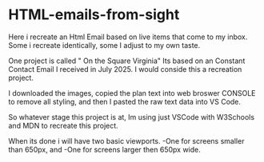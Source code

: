 # HTML-emails-from-sight
Here i recreate an Html Email based on live items that come to my inbox. Some i recreate identically, some I adjust to my own taste.

One project is called " On the Square Virginia" 
Its based on an Constant Contact Email I received in July 2025. I would conside this a recreation project.

I downloaded the images, copied the plan text into  web broswer CONSOLE to remove all styling, and then I pasted the raw text data into VS Code.

So whatever stage this project is at, Im using just VSCode with W3Schools and MDN to recreate this project. 

When its done i will have two basic viewports. 
    -One for screens smaller than 650px, and 
    -One for screens larger then 650px wide.
